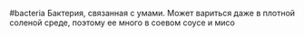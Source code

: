 #bacteria 
Бактерия, связанная с умами. Может вариться даже в плотной соленой среде, поэтому ее много в соевом соусе и мисо